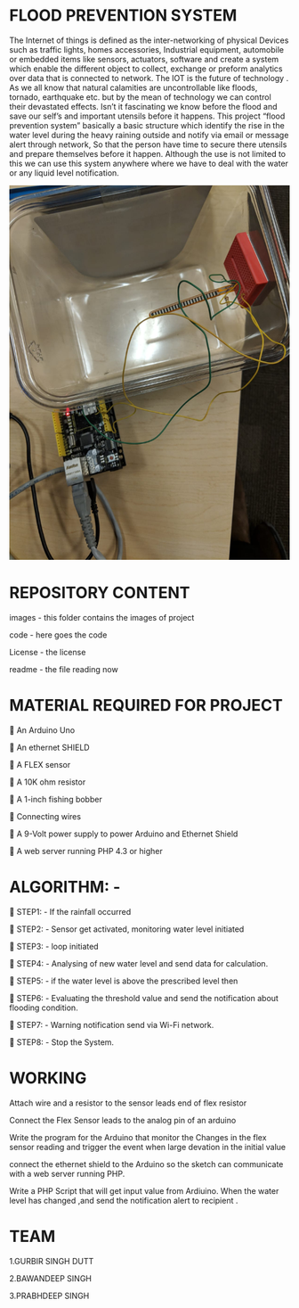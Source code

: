 # FLOOD PREVENTION SYSTEM

 
The Internet of things is defined as the inter-networking of physical Devices such as traffic lights, homes accessories, Industrial equipment, automobile or embedded items like sensors, actuators, software and create a system which enable the different object to collect, exchange or preform analytics over data that is connected to network. The IOT is the future of technology . As we all know that natural calamities are uncontrollable like floods, tornado, earthquake etc. but by the mean of technology we can control their devastated effects. Isn’t it fascinating we know before the flood and save our self’s and important utensils before it happens. This project “flood prevention system” basically a basic structure which identify the rise in the water level during the heavy raining outside and notify via email or message alert through network, So that the person have time to secure there utensils and prepare themselves before it happen. Although the use is not limited to this we can use this system anywhere where we have to deal with the water or any liquid level notification.

![alt text][pic1]

[pic1]:https://github.com/Gurbir0070/CS207PROJECT/blob/master/images/8d820caa-2ce7-47c1-8f99-f63acf0bd36e.JPG

# REPOSITORY CONTENT

images - this folder contains the images of project

code - here goes the code 

License - the license

readme - the file reading now 

# MATERIAL REQUIRED FOR PROJECT

	An Arduino Uno

	An ethernet SHIELD

	A FLEX sensor 

	A 10K ohm resistor

	A 1-inch fishing bobber

	Connecting wires

	A 9-Volt power supply to power Arduino and Ethernet Shield

	A web server running PHP 4.3  or higher


# ALGORITHM: -

	STEP1: - If the rainfall occurred 

	STEP2: - Sensor get activated, monitoring water level initiated  

	STEP3: - loop initiated 

	STEP4: - Analysing of new water level and send data for calculation.

	STEP5: - if the water level is above the prescribed level then

	STEP6: - Evaluating the threshold value and send the notification about flooding condition.

	STEP7: - Warning notification send via Wi-Fi network.

	STEP8: - Stop the System.


# WORKING

Attach wire and a resistor to the sensor leads end of flex resistor

Connect the Flex Sensor leads to the analog pin of an arduino

Write the  program for the Arduino that monitor the Changes in the flex sensor reading and trigger the event when large devation in the initial value

connect the ethernet shield to the Arduino so the sketch can communicate with a web server running PHP.

 Write a PHP Script that will get input value from Ardiuino. When the water level has changed ,and send the notification alert to recipient .




# TEAM
1.GURBIR SINGH DUTT

2.BAWANDEEP SINGH

3.PRABHDEEP SINGH
